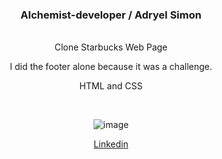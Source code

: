 <div align="center"> 

### Alchemist-developer / Adryel Simon

</div>
<div align="center">
<br>Clone Starbucks Web Page
<br>
<p>I did the footer alone because it was a challenge.<p>
HTML and CSS</div>
<br><div align="center">
  
  ![image](https://user-images.githubusercontent.com/88943961/159157854-9a0f2613-6d2f-4e66-9d8f-60f05444d01e.png)

<a href="https://www.linkedin.com/in/adryelsimon">Linkedin</a></div>


